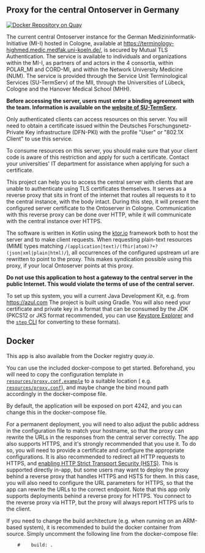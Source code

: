 ## Proxy for the central Ontoserver in Germany

[![Docker Repository on Quay](https://quay.io/repository/itcrl/termserver-dfn-proxy/status "Docker Repository on Quay")](https://quay.io/repository/itcrl/termserver-dfn-proxy)

The current central Ontoserver instance for the German Medizininformatik-Initiative (MI-I)
hosted in Cologne, available at https://terminology-highmed.medic.medfak.uni-koeln.de/,
is secured by Mutual TLS Authentication. The service is available to individuals and
organizations within the MI-I, as partners of and actors in the 4 consortia,
within POLAR\_MI and CORD-MI, and within the Network University Medicine (NUM). The service is provided through the
Service Unit Terminological Services (SU-TermServ) of the MII, through the Universities of Lübeck, Cologne and the
Hanover Medical School (MHH).

**Before accessing the server, users must enter a binding agreement with the team. Information is available on
the [website of SU-TermServ](https://mii-termserv.de/services/Access/).**

Only authenticated clients can access resources on this server.
You will need to obtain a certificate issued within the
Deutsches Forschungsnetz-Private Key infrastructure (DFN-PKI)
with the profile "User" or "802.1X Client" to use this service.

To consume resources on this server, you should make sure that
your client code is aware of this restriction and apply for such
a certificate. Contact your universities' IT department for assistance
when applying for such a certificate.

This project can help you to access the central server with clients that are
unable to authenticate using TLS certificates themselves. It serves as a reverse
proxy that sits in front of the internet that routes all requests to it to the central
instance, with the body intact. During this step, it will present the configured
server certificate to the Ontoserver in Cologne. Communication with this reverse proxy
can be done over HTTP, while it will communicate with the central instance over HTTPS.

The software is written in Kotlin using the [ktor.io](https://ktor.io) framework both to
host the server and to make client requests. When requesting plain-text resources (MIME
types matching `/(application|text)/(fhir|atom)?+?(json|xml|plain|html)/`), all occurrences
of the configured upstream url are rewritten to point to the proxy. This makes syndication
possible using this proxy, if your local Ontoserver points at this proxy.

**Do not use this application to host a gateway to the central server in the public Internet. This would violate the
terms of use of the central server.**

To set up this system, you will a current Java Development Kit, e.g. from https://azul.com
The project is built using Gradle. You will also need your certificate and private key in a format
that can be consumed by the JDK (PKCS12 or JKS format recommended, you can
use [Keystore Explorer](https://keystore-explorer.org/) and the [`step` CLI](https://smallstep.com/docs/step-cli/) for
converting to these formats).

## Docker

This app is also available from the Docker registry *quay.io*.

You can use the included docker-compose to get started. Beforehand, you will need to copy the configuration template
in [`resources/proxy.conf.example`](resources/proxy.conf.example) to a suitable location (
e.g. [`resources/proxy.conf`](resources/proxy.conf)),
and maybe change the bind mound path accordingly in the docker-compose file.

By default, the application will be exposed on port 4242, and you can change this in the docker-compose file.

For a permanent deployment, you will need to also adjust the public address in the configuration file to match your
hostname, so that the proxy can rewrite the URLs in the responses from the central server correctly. The app also
supports HTTPS, and it's strongly recommended that you use it. To do so, you will need to provide a certificate and
configure the appropriate configurations. It is also recommended to redirect all HTTP requests to HTTPS, and [enabling
HTTP Strict Transport Security (HSTS)](https://https.cio.gov/hsts/). This is supported directly in-app, but some users
may want to deploy the proxy behind a reverse proxy that handles HTTPS and HSTS for them. In this case, you will also
need to configure the URL parameters for HTTPS, so that the app can rewrite the URLs to the correct endpoint. Note that
this app only supports deployments behind a reverse proxy for HTTPS. You connect to the reverse proxy via HTTP, but
the proxy will always report HTTPS urls to the client.

If you need to change the build architecture (e.g. when running on an ARM-based system), it is recommended to build the
docker container from source. Simply uncomment the following line from the docker-compose file:

```
    #    build: .
```
